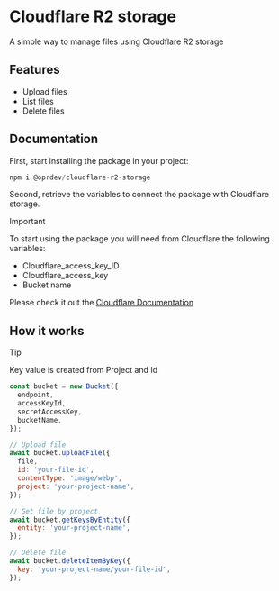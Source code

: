 # Cloudflare R2 storage

A simple way to manage files using Cloudflare R2 storage

## Features

- Upload files
- List files
- Delete files

## Documentation

First, start installing the package in your project:

```javascript
npm i @oprdev/cloudflare-r2-storage
```

Second, retrieve the variables to connect the package with Cloudflare storage.

> [!IMPORTANT]
> To start using the package you will need from Cloudflare the following variables:
>
> - Cloudflare_access_key_ID
> - Cloudflare_access_key
> - Bucket name
>
> Please check it out the [Cloudflare Documentation](https://developers.cloudflare.com/fundamentals/api/get-started/create-token/)

## How it works

> [!TIP]
> Key value is created from Project and Id

```javascript
const bucket = new Bucket({
  endpoint,
  accessKeyId,
  secretAccessKey,
  bucketName,
});

// Upload file
await bucket.uploadFile({
  file,
  id: 'your-file-id',
  contentType: 'image/webp',
  project: 'your-project-name',
});

// Get file by project
await bucket.getKeysByEntity({
  entity: 'your-project-name',
});

// Delete file
await bucket.deleteItemByKey({
  key: 'your-project-name/your-file-id',
});
```
